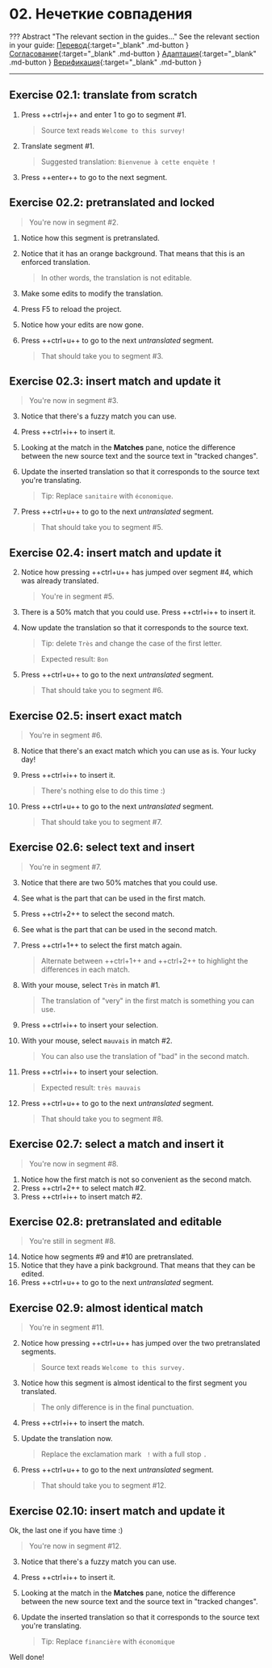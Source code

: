 # 02. Нечеткие совпадения

<!-- prettier-ignore -->
??? Abstract "The relevant section in the guides..."
    See the relevant section in your guide:
    [Перевод](../translation/matches.md){:target="_blank" .md-button }
    [Согласование](../reconciliation/matches.md){:target="_blank" .md-button }
    [Адаптация](../adaptation/matches.md){:target="_blank" .md-button }
    [Верификация](../verification/matches.md){:target="_blank" .md-button }

---

## Exercise 02.1: translate from scratch

1. Press ++ctrl+j++ and enter 1 to go to segment #1.

    > Source text reads `Welcome to this survey!`

1. Translate segment #1.

    > Suggested translation: `Bienvenue à cette enquète !`

1. Press ++enter++ to go to the next segment.

## Exercise 02.2: pretranslated and locked

> You're now in segment #2.

1. Notice how this segment is pretranslated.
1. Notice that it has an orange background. That means that this is an enforced translation.

    > In other words, the translation is not editable.

1. Make some edits to modify the translation.
1. Press F5 to reload the project.
1. Notice how your edits are now gone.
1. Press ++ctrl+u++ to go to the next _untranslated_ segment.

    > That should take you to segment #3.

<!-- harmonize: move to -> go to @todo -->

## Exercise 02.3: insert match and update it

> You're now in segment #3.

3. Notice that there's a fuzzy match you can use.
4. Press ++ctrl+i++ to insert it.
5. Looking at the match in the **Matches** pane, notice the difference between the new source text and the source text in "tracked changes".
6. Update the inserted translation so that it corresponds to the source text you're translating.

    > Tip: Replace `sanitaire` with `économique`.

7. Press ++ctrl+u++ to go to the next _untranslated_ segment.

    > That should take you to segment #5.

## Exercise 02.4: insert match and update it

2. Notice how pressing ++ctrl+u++ has jumped over segment #4, which was already translated.

    > You're in segment #5.

3. There is a 50% match that you could use. Press ++ctrl+i++ to insert it.
4. Now update the translation so that it corresponds to the source text.

    > Tip: delete `Très` and change the case of the first letter.

    > Expected result: `Bon`

5. Press ++ctrl+u++ to go to the next _untranslated_ segment.

    > That should take you to segment #6.

## Exercise 02.5: insert exact match

> You're in segment #6.

8. Notice that there's an exact match which you can use as is. Your lucky day!
9. Press ++ctrl+i++ to insert it.

    > There's nothing else to do this time :)

10. Press ++ctrl+u++ to go to the next _untranslated_ segment.

    > That should take you to segment #7.

## Exercise 02.6: select text and insert

> You're in segment #7.

3. Notice that there are two 50% matches that you could use.
4. See what is the part that can be used in the first match.
5. Press ++ctrl+2++ to select the second match.
6. See what is the part that can be used in the second match.
7. Press ++ctrl+1++ to select the first match again.

    > Alternate between ++ctrl+1++ and ++ctrl+2++ to highlight the differences in each match.

8. With your mouse, select `Très` in match #1.

    > The translation of "very" in the first match is something you can use.

9. Press ++ctrl+i++ to insert your selection.
10. With your mouse, select `mauvais` in match #2.

    > You can also use the translation of "bad" in the second match.

11. Press ++ctrl+i++ to insert your selection.

    > Expected result: `très mauvais`

12. Press ++ctrl+u++ to go to the next _untranslated_ segment.

    > That should take you to segment #8.

## Exercise 02.7: select a match and insert it

> You're now in segment #8.

1. Notice how the first match is not so convenient as the second match.
2. Press ++ctrl+2++ to select match #2.
3. Press ++ctrl+i++ to insert match #2.

## Exercise 02.8: pretranslated and editable

> You're still in segment #8.

14. Notice how segments #9 and #10 are pretranslated.
15. Notice that they have a pink background. That means that they can be edited.
16. Press ++ctrl+u++ to go to the next _untranslated_ segment.

## Exercise 02.9: almost identical match

> You're in segment #11.

2. Notice how pressing ++ctrl+u++ has jumped over the two pretranslated segments.

    > Source text reads `Welcome to this survey.`

3. Notice how this segment is almost identical to the first segment you translated.

    > The only difference is in the final punctuation.

4. Press ++ctrl+i++ to insert the match.
5. Update the translation now.

    > Replace the exclamation mark ` !` with a full stop `.`

6. Press ++ctrl+u++ to go to the next _untranslated_ segment.

    > That should take you to segment #12.

<!--
quiz: which one is more efficient?
-->

<!--
quiz: do you prefer to select and insert, or insert and update?
-->

## Exercise 02.10: insert match and update it

Ok, the last one if you have time :)

> You're now in segment #12.

3. Notice that there's a fuzzy match you can use.
4. Press ++ctrl+i++ to insert it.
5. Looking at the match in the **Matches** pane, notice the difference between the new source text and the source text in "tracked changes".
6. Update the inserted translation so that it corresponds to the source text you're translating.

    > Tip: Replace `financière` with `économique`

Well done!
